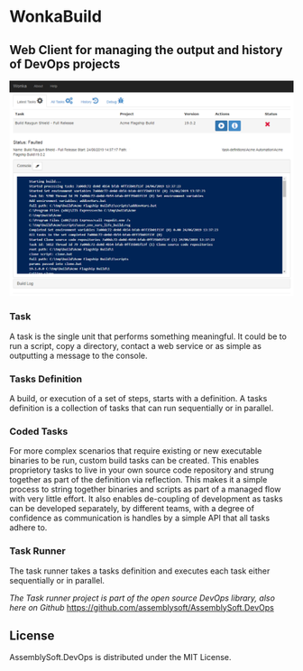 # WonkaBuild

## Web Client for managing the output and history of DevOps projects


![Alt text](thumb.png?raw=true "User Interface for Wonka Build Web site")


### Task
A task is the single unit that performs something meaningful. It could be to run a script, copy a directory, contact a web service or as simple as outputting a message to the console.

### Tasks Definition
A build, or execution of a set of steps, starts with a definition. A tasks definition is a collection of tasks that can run sequentially or in parallel.

### Coded Tasks
For more complex scenarios that require existing or new executable binaries to be run, custom build tasks can be created.
This enables proprietory tasks to live in your own source code repository and strung together as part of the definition via reflection. This makes it a simple process to string together binaries and scripts as part of a managed flow with very little effort. It also enables de-coupling of development as tasks can be developed separately, by different teams, with a degree of confidence as communication is handles by a simple API that all tasks adhere to.

### Task Runner
The task runner takes a tasks definition and executes each task either sequentially or in parallel.

*The Task runner project is part of the open source DevOps library, also here on Github* https://github.com/assemblysoft/AssemblySoft.DevOps


## License

AssemblySoft.DevOps is distributed under the MIT License.
